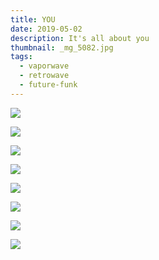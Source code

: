```yaml
---
title: YOU
date: 2019-05-02
description: It's all about you
thumbnail: _mg_5082.jpg
tags:
  - vaporwave
  - retrowave
  - future-funk
---
```

![](_mg_1460.jpg)

![](_mg_5909.jpg)

![](_mg_4193.jpg)

![](_mg_2320-3.jpg)

![](_mg_0724-2.jpg)

![](_mg_2026.jpg)

![](_mg_9288 —-копия.jpg)

![](_mg_8913-3.jpg)
